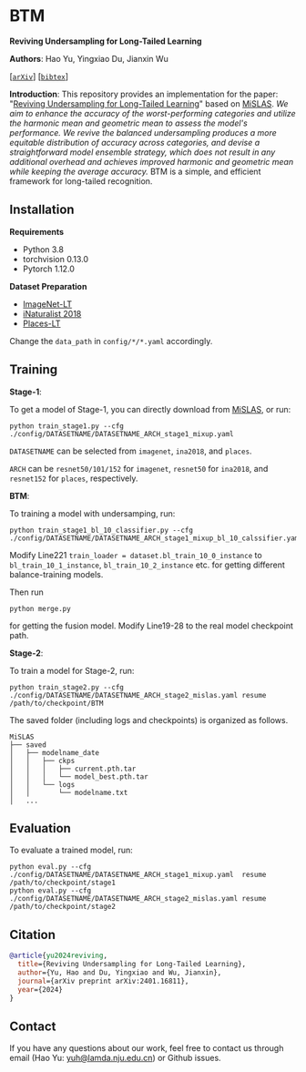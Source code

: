 # BTM
**Reviving Undersampling for Long-Tailed Learning**

**Authors**: Hao Yu, Yingxiao Du, Jianxin Wu

[[`arXiv`](https://arxiv.org/pdf/2401.16811.pdf)] [[`bibtex`](#Citation)]


**Introduction**: This repository provides an implementation for the paper: "[Reviving Undersampling for Long-Tailed Learning](https://arxiv.org/pdf/2401.16811.pdf)" based on [MiSLAS](https://github.com/dvlab-research/MiSLAS). *We aim to enhance the accuracy of the worst-performing categories and utilize the harmonic mean and geometric mean to assess the model's performance. We revive the balanced undersampling produces a more equitable distribution of accuracy across categories, and devise a straightforward model ensemble strategy, which does not result in any additional overhead and achieves improved harmonic and geometric mean while keeping the average accuracy.* BTM is a simple, and efficient framework for long-tailed recognition.

## Installation

**Requirements**

* Python 3.8
* torchvision 0.13.0
* Pytorch 1.12.0

**Dataset Preparation**
* [ImageNet-LT](http://image-net.org/index)
* [iNaturalist 2018](https://github.com/visipedia/inat_comp/tree/master/2018)
* [Places-LT](http://places2.csail.mit.edu/download.html)

Change the `data_path` in `config/*/*.yaml` accordingly.

## Training

**Stage-1**:

To get a model of Stage-1, you can directly download from [MiSLAS](https://github.com/dvlab-research/MiSLAS), or run:

```
python train_stage1.py --cfg ./config/DATASETNAME/DATASETNAME_ARCH_stage1_mixup.yaml
```

`DATASETNAME` can be selected from `imagenet`, `ina2018`, and `places`.

`ARCH` can be `resnet50/101/152` for `imagenet`, `resnet50` for `ina2018`, and `resnet152` for `places`, respectively.

**BTM**:

To training a model with undersamping, run:
```
python train_stage1_bl_10_classifier.py --cfg ./config/DATASETNAME/DATASETNAME_ARCH_stage1_mixup_bl_10_calssifier.yaml
```

Modify Line221 `train_loader = dataset.bl_train_10_0_instance` to `bl_train_10_1_instance`, `bl_train_10_2_instance` etc. for getting different balance-training models.

Then run 
```
python merge.py
```

for getting the fusion model. Modify Line19-28 to the real model checkpoint path. 


**Stage-2**:

To train a model for Stage-2, run:

```
python train_stage2.py --cfg ./config/DATASETNAME/DATASETNAME_ARCH_stage2_mislas.yaml resume /path/to/checkpoint/BTM
```

The saved folder (including logs and checkpoints) is organized as follows.
```
MiSLAS
├── saved
│   ├── modelname_date
│   │   ├── ckps
│   │   │   ├── current.pth.tar
│   │   │   └── model_best.pth.tar
│   │   └── logs
│   │       └── modelname.txt
│   ...   
```
## Evaluation

To evaluate a trained model, run:

```
python eval.py --cfg ./config/DATASETNAME/DATASETNAME_ARCH_stage1_mixup.yaml  resume /path/to/checkpoint/stage1
python eval.py --cfg ./config/DATASETNAME/DATASETNAME_ARCH_stage2_mislas.yaml resume /path/to/checkpoint/stage2
```

## <a name="Citation"></a>Citation

```bib
@article{yu2024reviving,
  title={Reviving Undersampling for Long-Tailed Learning},
  author={Yu, Hao and Du, Yingxiao and Wu, Jianxin},
  journal={arXiv preprint arXiv:2401.16811},
  year={2024}
}
```

## Contact

If you have any questions about our work, feel free to contact us through email (Hao Yu: yuh@lamda.nju.edu.cn) or Github issues.
